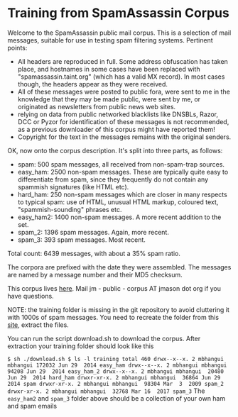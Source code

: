 # Training from SpamAssassin Corpus

Welcome to the SpamAssassin public mail corpus.  This is a selection of mail messages, suitable for use in testing spam filtering systems.  Pertinent points:

* All headers are reproduced in full.  Some address obfuscation has taken place, and hostnames in some cases have been replaced with "spamassassin.taint.org" (which has a valid MX record).  In most cases though, the headers appear as they were received.
* All of these messages were posted to public fora, were sent to me in the knowledge that they may be made public, were sent by me, or originated as newsletters from public news web sites.
* relying on data from public networked blacklists like DNSBLs, Razor, DCC or Pyzor for identification of these messages is not recommended, as a previous downloader of this corpus might have reported them!
* Copyright for the text in the messages remains with the original senders.


OK, now onto the corpus description.  It's split into three parts, as follows:

* spam: 500 spam messages, all received from non-spam-trap sources.
* easy_ham: 2500 non-spam messages.  These are typically quite easy to differentiate from spam, since they frequently do not contain any spammish signatures (like HTML etc).
* hard_ham: 250 non-spam messages which are closer in many respects to typical spam: use of HTML, unusual HTML markup, coloured text, "spammish-sounding" phrases etc.
* easy_ham2: 1400 non-spam messages.  A more recent addition to the set.
* spam_2: 1396 spam messages.  Again, more recent.
* spam_3: 393 spam messages.  Most recent.

Total count: 6439 messages, with about a 35% spam ratio.

The corpora are prefixed with the date they were assembled.  The messages are named by a message number and their MD5 checksum.

This corpus lives [here](http://spamassassin.apache.org/publiccorpus/).  Mail jm - public - corpus AT jmason dot org if you have questions.

NOTE: the training folder is missing in the git repository to avoid cluttering it with 1000s of spam messages. You need to recreate the folder from this [site](https://spamassassin.apache.org/old/publiccorpus), extract the files.

You can run the script download.sh to download the corpus. After extraction your training folder should look like this

`
$ sh ./download.sh
$ ls -l training
total 460
drwx--x--x. 2 mbhangui mbhangui 172032 Jun 29  2014 easy_ham
drwx--x--x. 2 mbhangui mbhangui  94208 Jun 29  2014 easy_ham_2
drwx--x--x. 2 mbhangui mbhangui  20480 Jun 29  2014 hard_ham
drwxr-xr-x. 2 mbhangui mbhangui  36864 Jun 29  2014 spam
drwxr-xr-x. 2 mbhangui mbhangui  98304 Mar  3  2009 spam_2
drwxr-xr-x. 2 mbhangui mbhangui  32768 Mar 16  2017 spam_3
`
The `easy_ham2` and `spam_3` folder above should be a collection of your own ham and spam emails
